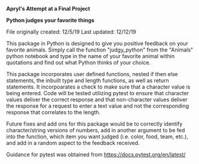 **Apryl's Attempt at a Final Project**

**Python judges your favorite things**

File originally created: 12/5/19
Last updated: 12/12/19


This package in Python is designed to give you positive feedback on your favorite animals. Simply call the function "judgy_python" from the "Animals" python notebook and type in the name of your favorite animal within quotations and find out what Python thinks of your choice.

This package incorporates user defined functions, nested if then else statements, the inbuilt type and length functions, as well as return statements. It incorpoarates a check to make sure that a character value is being entered. Code will be tested utilizing pytest to ensure that character values deliver the correct response and that non-character values deliver the response for a request to enter a text value and not the corresponding response that correlates to the length.

Future fixes and add ons for this package would be to correctly identify character/string versions of numbers, add in another argument to be fed into the function, which item you want judged (i.e. color, food, team, etc.), and add in a random aspect to the feedback received.

Guidance for pytest was obtained from https://docs.pytest.org/en/latest/

